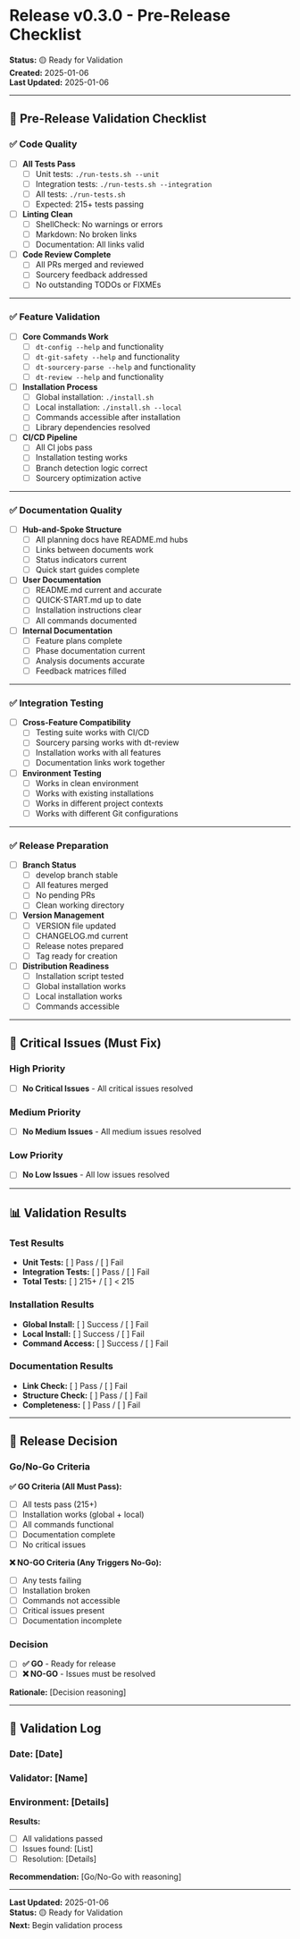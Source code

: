 # Release v0.3.0 - Pre-Release Checklist

**Status:** 🟡 Ready for Validation  
**Created:** 2025-01-06  
**Last Updated:** 2025-01-06

---

## 🎯 Pre-Release Validation Checklist

### ✅ Code Quality

- [ ] **All Tests Pass**
  - [ ] Unit tests: `./run-tests.sh --unit`
  - [ ] Integration tests: `./run-tests.sh --integration`
  - [ ] All tests: `./run-tests.sh`
  - [ ] Expected: 215+ tests passing

- [ ] **Linting Clean**
  - [ ] ShellCheck: No warnings or errors
  - [ ] Markdown: No broken links
  - [ ] Documentation: All links valid

- [ ] **Code Review Complete**
  - [ ] All PRs merged and reviewed
  - [ ] Sourcery feedback addressed
  - [ ] No outstanding TODOs or FIXMEs

---

### ✅ Feature Validation

- [ ] **Core Commands Work**
  - [ ] `dt-config --help` and functionality
  - [ ] `dt-git-safety --help` and functionality
  - [ ] `dt-sourcery-parse --help` and functionality
  - [ ] `dt-review --help` and functionality

- [ ] **Installation Process**
  - [ ] Global installation: `./install.sh`
  - [ ] Local installation: `./install.sh --local`
  - [ ] Commands accessible after installation
  - [ ] Library dependencies resolved

- [ ] **CI/CD Pipeline**
  - [ ] All CI jobs pass
  - [ ] Installation testing works
  - [ ] Branch detection logic correct
  - [ ] Sourcery optimization active

---

### ✅ Documentation Quality

- [ ] **Hub-and-Spoke Structure**
  - [ ] All planning docs have README.md hubs
  - [ ] Links between documents work
  - [ ] Status indicators current
  - [ ] Quick start guides complete

- [ ] **User Documentation**
  - [ ] README.md current and accurate
  - [ ] QUICK-START.md up to date
  - [ ] Installation instructions clear
  - [ ] All commands documented

- [ ] **Internal Documentation**
  - [ ] Feature plans complete
  - [ ] Phase documentation current
  - [ ] Analysis documents accurate
  - [ ] Feedback matrices filled

---

### ✅ Integration Testing

- [ ] **Cross-Feature Compatibility**
  - [ ] Testing suite works with CI/CD
  - [ ] Sourcery parsing works with dt-review
  - [ ] Installation works with all features
  - [ ] Documentation links work together

- [ ] **Environment Testing**
  - [ ] Works in clean environment
  - [ ] Works with existing installations
  - [ ] Works in different project contexts
  - [ ] Works with different Git configurations

---

### ✅ Release Preparation

- [ ] **Branch Status**
  - [ ] develop branch stable
  - [ ] All features merged
  - [ ] No pending PRs
  - [ ] Clean working directory

- [ ] **Version Management**
  - [ ] VERSION file updated
  - [ ] CHANGELOG.md current
  - [ ] Release notes prepared
  - [ ] Tag ready for creation

- [ ] **Distribution Readiness**
  - [ ] Installation script tested
  - [ ] Global installation works
  - [ ] Local installation works
  - [ ] Commands accessible

---

## 🚨 Critical Issues (Must Fix)

### High Priority
- [ ] **No Critical Issues** - All critical issues resolved

### Medium Priority
- [ ] **No Medium Issues** - All medium issues resolved

### Low Priority
- [ ] **No Low Issues** - All low issues resolved

---

## 📊 Validation Results

### Test Results
- **Unit Tests:** [ ] Pass / [ ] Fail
- **Integration Tests:** [ ] Pass / [ ] Fail
- **Total Tests:** [ ] 215+ / [ ] < 215

### Installation Results
- **Global Install:** [ ] Success / [ ] Fail
- **Local Install:** [ ] Success / [ ] Fail
- **Command Access:** [ ] Success / [ ] Fail

### Documentation Results
- **Link Check:** [ ] Pass / [ ] Fail
- **Structure Check:** [ ] Pass / [ ] Fail
- **Completeness:** [ ] Pass / [ ] Fail

---

## 🎯 Release Decision

### Go/No-Go Criteria

**✅ GO Criteria (All Must Pass):**
- [ ] All tests pass (215+)
- [ ] Installation works (global + local)
- [ ] All commands functional
- [ ] Documentation complete
- [ ] No critical issues

**❌ NO-GO Criteria (Any Triggers No-Go):**
- [ ] Any tests failing
- [ ] Installation broken
- [ ] Commands not accessible
- [ ] Critical issues present
- [ ] Documentation incomplete

### Decision
- [ ] **✅ GO** - Ready for release
- [ ] **❌ NO-GO** - Issues must be resolved

**Rationale:** [Decision reasoning]

---

## 📝 Validation Log

### Date: [Date]
### Validator: [Name]
### Environment: [Details]

**Results:**
- [ ] All validations passed
- [ ] Issues found: [List]
- [ ] Resolution: [Details]

**Recommendation:** [Go/No-Go with reasoning]

---

**Last Updated:** 2025-01-06  
**Status:** 🟡 Ready for Validation  
**Next:** Begin validation process
